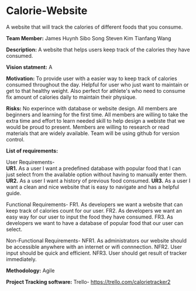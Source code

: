 # Calorie-Website
A website that will track the calories of different foods that you consume. 

**Team Member:**
James Huynh
Sibo Song
Steven Kim
Tianfang Wang

**Description:** 
A website that helps users keep track of the calories they have consumed.

**Vision statment:**
A 

**Motivation:**
To provide user with a easier way to keep track of calories consumed throughout the day.
Helpful for user who just want to maintain or get to that healthy weight. Also perfect for 
athlete's who need to consume fix amount of calories daily to maintain their physique.

**Risks:**
No experince with database or website design. All members are beginners and
learning for the first time. All members are willing to take the extra time and effort to
learn needed skill to help design a webiste that we would be proud to present. Members are
willing to research or read materials that are widely available. Team will be using github 
for version control.

**List of requirements:**

User Requirements-    
  **UR1.** As a user I want a predefined database with popular food that I can just select from the available
     option without having to manually enter them.  
  **UR2.** As a user I want a history of previous food consumed.
  **UR3.** As a user I want a clean and nice website that is easy to navigate and has a helpful guide.

Functional Requirements-
FR1. As developers we want a website that can keep track of calories count for our user.
FR2. As developers we want an easy way for our user to input the food they have consumed.
FR3. As developers we want to have a database of popular food that our user can select.

Non-Functional Requirements-
NFR1. As administrators our website should be accessible anywhere with an internet or wifi connnection.
NFR2. User input should be quick and efficient.
NFR3. User should get result of tracker immediately. 

**Methodology:**
Agile

**Project Tracking software:**
Trello- https://trello.com/calorietracker2




